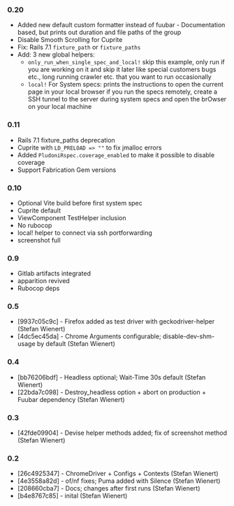 ### 0.20

- Added new default custom formatter instead of fuubar - Documentation based,
  but prints out duration and file paths of the group
- Disable Smooth Scrolling for Cuprite
- Fix: Rails 7.1 `fixture_path` or `fixture_paths`
- Add: 3 new global helpers: 
    - ``only_run_when_single_spec_and_local!``
      skip this example, only run if you are working on it and skip it later like special customers bugs etc., 
      long running crawler etc. that you want to run occasionally
    - ``local!``
      For System specs:
      prints the instructions to open the current page in your local browser if
      you run the specs remotely, create a SSH tunnel to the server during
      system specs and open the brOwser on your local machine

### 0.11

- Rails 7.1 fixture_paths deprecation
- Cuprite with ``LD_PRELOAD => ""`` to fix jmalloc errors
- Added ``PludoniRspec.coverage_enabled`` to make it possible to disable coverage
- Support Fabrication Gem versions

### 0.10

- Optional Vite build before first system spec
- Cuprite default
- ViewComponent TestHelper inclusion
- No rubocop
- local! helper to connect via ssh portforwarding
- screenshot full

### 0.9

- Gitlab artifacts integrated
- apparition revived
- Rubocop deps

### 0.5

* [9937c05c9c] - Firefox added as test driver with geckodriver-helper (Stefan Wienert)
* [4dc5ec45da] - Chrome Arguments configurable; disable-dev-shm-usage by default (Stefan Wienert)

### 0.4

* [bb76206bdf] - Headless optional; Wait-Time 30s default (Stefan Wienert)
* [22bda7c098] - Destroy_headless option + abort on production + Fuubar dependency (Stefan Wienert)

### 0.3

* [42fde09904] - Devise helper methods added; fix of screenshot method (Stefan Wienert)

### 0.2

* [26c4925347] - ChromeDriver + Configs + Contexts (Stefan Wienert)
* [4e3558a82d] - of/nf fixes; Puma added with Silence (Stefan Wienert)
* [208660cba7] - Docs; changes after first runs (Stefan Wienert)
* [b4e8767c85] - inital (Stefan Wienert)
